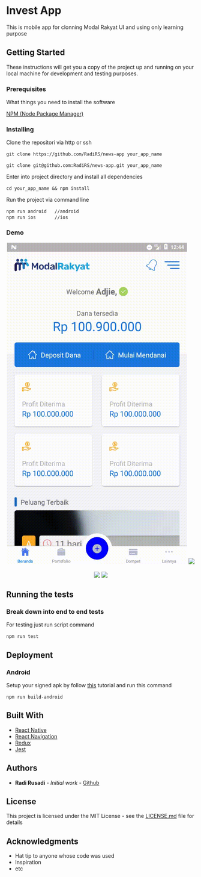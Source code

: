 # Invest App

This is mobile app for clonning Modal Rakyat UI and using only learning purpose

## Getting Started

These instructions will get you a copy of the project up and running on your local machine for development and testing purposes.

### Prerequisites

What things you need to install the software

[NPM (Node Package Manager)](https://docs.npmjs.com/downloading-and-installing-node-js-and-npm)

### Installing

Clone the repositori via http or ssh

```
git clone https://github.com/RadiRS/news-app your_app_name
```

```
git clone git@github.com:RadiRS/news-app.git your_app_name
```

Enter into project directory and install all dependencies

```
cd your_app_name && npm install
```

Run the project via command line

```
npm run android   //android
npm run ios       //ios
```

### Demo

<div align="center">
  <img src="docs/01.gif"/>
  <img src="docs/02.gif"/>
</div>
&nbsp;
<div align="center">
  <img src="docs/03.gif"/>
  <img src="docs/04.gif"/>
</div>

## Running the tests

### Break down into end to end tests

For testing just run script command

```
npm run test
```

## Deployment

### Android

Setup your signed apk by follow [this](https://facebook.github.io/react-native/docs/signed-apk-android) tutorial and run this command

```
npm run build-android
```

## Built With

- [React Native](https://facebook.github.io/react-native/)
- [React Navigation](https://reactnavigation.org/)
- [Redux](https://redux.js.org/)
- [Jest](https://jestjs.io)

## Authors

- **Radi Rusadi** - _Initial work_ - [Github](https://github.com/RadiRs)

## License

This project is licensed under the MIT License - see the [LICENSE.md](LICENSE.md) file for details

## Acknowledgments

- Hat tip to anyone whose code was used
- Inspiration
- etc
